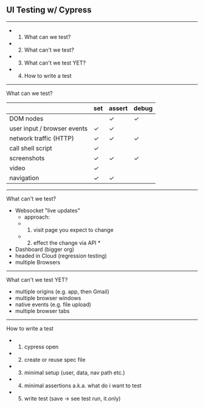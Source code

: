 ## UI Testing w/ Cypress

---

- 1. What can we test?
- 2. What can't we test?
- 3. What can't we test YET?
- 4. How to write a test

---

What can we test?

|                             | set | assert | debug |
| --------------------------- | --- | ------ | ----- |
| DOM nodes                   |     | ✓      | ✓     |
| user input / browser events | ✓   | ✓      |       |
| network traffic (HTTP)      | ✓   | ✓      | ✓     |
| call shell script           | ✓   |        |       |
| screenshots                 | ✓   | ✓      | ✓     |
| video                       | ✓   |        |       |
| navigation                  | ✓   | ✓      |       |

---

What can't we test?

- Websocket "live updates"
  - approach:
  - 1. visit page you expect to change
  - 2. effect the change via API \*
- Dashboard (bigger org)
- headed in Cloud (regression testing)
- multiple Browsers

---

What can't we test YET?

- multiple origins (e.g. app, then Gmail)
- multiple browser windows
- native events (e.g. file upload)
- multiple browser tabs

---

How to write a test

- 1. cypress open
- 2. create or reuse spec file
- 3. minimal setup (user, data, nav path etc.)
- 4. minimal assertions a.k.a. what do i want to test
- 5. write test (save -> see test run, it.only)
